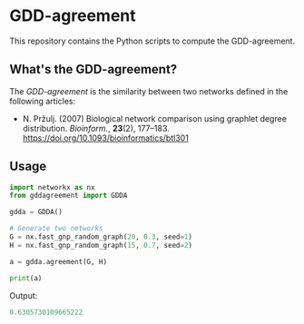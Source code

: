 # GDD-agreement

This repository contains the Python scripts to compute the GDD-agreement.



## What's the GDD-agreement?

The *GDD-agreement* is the similarity between two networks defined in the following articles:

- N. Pr&zcaron;ulj. (2007) Biological network comparison using graphlet degree distribution. *Bioinform.*, **23**(2), 177&ndash;183.<br><https://doi.org/10.1093/bioinformatics/btl301>



## Usage

```python
import networkx as nx
from gddagreement import GDDA

gdda = GDDA()

# Generate two networks
G = nx.fast_gnp_random_graph(20, 0.3, seed=1)
H = nx.fast_gnp_random_graph(15, 0.7, seed=2)

a = gdda.agreement(G, H)

print(a)
```

Output:

```python
0.6305730109665222
```
